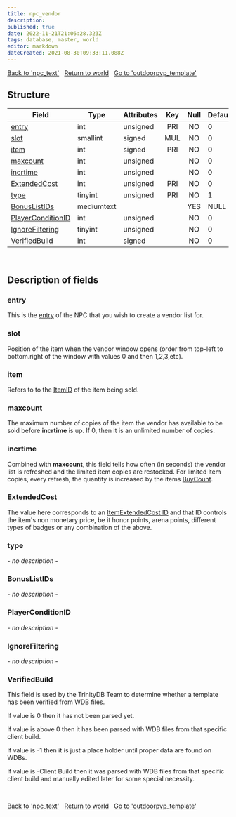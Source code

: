 ```yaml
---
title: npc_vendor
description: 
published: true
date: 2022-11-21T21:06:28.323Z
tags: database, master, world
editor: markdown
dateCreated: 2021-08-30T09:33:11.088Z
---
```


<a href="https://trinitycore.info/en/database/master/world/npc_text" class="mt-5 v-btn v-btn--depressed v-btn--flat v-btn--outlined theme--light v-size--default darkblue--text text--lighten-3"><span class="v-btn__content"><i aria-hidden="true" class="v-icon notranslate v-icon--left mdi mdi-arrow-left theme--light"></i><span>Back to 'npc_text'</span></span></a>&nbsp;&nbsp;&nbsp;<a href="https://trinitycore.info/en/database/master/world/home" class="mt-5 v-btn v-btn--depressed v-btn--flat v-btn--outlined theme--light v-size--default darkblue--text text--lighten-3"><span class="v-btn__content"><i aria-hidden="true" class="v-icon notranslate v-icon--left mdi mdi-home-outline theme--light"></i><span>Return to world</span></span></a>&nbsp;&nbsp;&nbsp;<a href="https://trinitycore.info/en/database/master/world/outdoorpvp_template" class="mt-5 v-btn v-btn--depressed v-btn--flat v-btn--outlined theme--light v-size--default darkblue--text text--lighten-3"><span class="v-btn__content"><span>Go to 'outdoorpvp_template'</span><i aria-hidden="true" class="v-icon notranslate v-icon--right mdi mdi-arrow-right theme--light"></i></span></a>

## Structure

| Field | Type | Attributes | Key | Null | Default | Extra | Comment |
| --- | --- | --- | :---: | :---: | --- | --- | --- |
| [entry](#entry) | int | unsigned | PRI | NO | 0 |  |  |
| [slot](#slot) | smallint | signed | MUL | NO | 0 |  |  |
| [item](#item) | int | signed | PRI | NO | 0 |  |  |
| [maxcount](#maxcount) | int | unsigned |  | NO | 0 |  |  |
| [incrtime](#incrtime) | int | unsigned |  | NO | 0 |  |  |
| [ExtendedCost](#extendedcost) | int | unsigned | PRI | NO | 0 |  |  |
| [type](#type) | tinyint | unsigned | PRI | NO | 1 |  |  |
| [BonusListIDs](#bonuslistids) | mediumtext |  |  | YES | NULL |  |  |
| [PlayerConditionID](#playerconditionid) | int | unsigned |  | NO | 0 |  |  |
| [IgnoreFiltering](#ignorefiltering) | tinyint | unsigned |  | NO | 0 |  |  |
| [VerifiedBuild](#verifiedbuild) | int | signed |  | NO | 0 |  |  |
&nbsp;
## Description of fields

### entry
This is the [entry](../world/creature_template#entry) of the NPC that you wish to create a vendor list for.
&nbsp;

### slot
Position of the item when the vendor window opens (order from top-left to bottom.right of the window with values 0 and then 1,2,3,etc).
&nbsp;

### item
Refers to to the [ItemID](https://wow.tools/dbc/?dbc=itemsparse) of the item being sold.
&nbsp;

### maxcount
The maximum number of copies of the item the vendor has available to be sold before **incrtime** is up. If 0, then it is an unlimited number of copies.
&nbsp;

### incrtime
Combined with **maxcount**, this field tells how often (in seconds) the vendor list is refreshed and the limited item copies are restocked. For limited item copies, every refresh, the quantity is increased by the items [BuyCount](../world/item_template#buycount).
&nbsp;

### ExtendedCost
The value here corresponds to an [ItemExtendedCost ID](https://wow.tools/dbc/?dbc=itemextendedcost) and that ID controls the item's non monetary price, be it honor points, arena points, different types of badges or any combination of the above.
&nbsp;

### type
*- no description -*
&nbsp;

### BonusListIDs
*- no description -*
&nbsp;

### PlayerConditionID
*- no description -*
&nbsp;

### IgnoreFiltering
*- no description -*
&nbsp;

### VerifiedBuild
This field is used by the TrinityDB Team to determine whether a template has been verified from WDB files.

If value is 0 then it has not been parsed yet.

If value is above 0 then it has been parsed with WDB files from that specific client build.

If value is -1 then it is just a place holder until proper data are found on WDBs.

If value is -Client Build then it was parsed with WDB files from that specific client build and manually edited later for some special necessity.

&nbsp;

<a href="https://trinitycore.info/en/database/master/world/npc_text" class="mt-5 v-btn v-btn--depressed v-btn--flat v-btn--outlined theme--light v-size--default darkblue--text text--lighten-3"><span class="v-btn__content"><i aria-hidden="true" class="v-icon notranslate v-icon--left mdi mdi-arrow-left theme--light"></i><span>Back to 'npc_text'</span></span></a>&nbsp;&nbsp;&nbsp;<a href="https://trinitycore.info/en/database/master/world/home" class="mt-5 v-btn v-btn--depressed v-btn--flat v-btn--outlined theme--light v-size--default darkblue--text text--lighten-3"><span class="v-btn__content"><i aria-hidden="true" class="v-icon notranslate v-icon--left mdi mdi-home-outline theme--light"></i><span>Return to world</span></span></a>&nbsp;&nbsp;&nbsp;<a href="https://trinitycore.info/en/database/master/world/outdoorpvp_template" class="mt-5 v-btn v-btn--depressed v-btn--flat v-btn--outlined theme--light v-size--default darkblue--text text--lighten-3"><span class="v-btn__content"><span>Go to 'outdoorpvp_template'</span><i aria-hidden="true" class="v-icon notranslate v-icon--right mdi mdi-arrow-right theme--light"></i></span></a>

